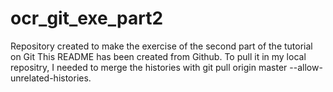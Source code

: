 # ocr_git_exe_part2
Repository created to make the exercise of the second part of the tutorial on Git
This README has been created from Github. To pull it in my local repositry, I needed to merge the histories with 
git pull origin master --allow-unrelated-histories.
